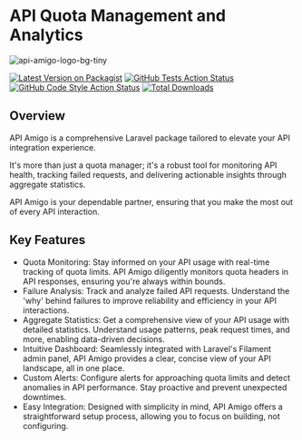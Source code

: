 # API Quota Management and Analytics

![api-amigo-logo-bg-tiny](https://github.com/chrisreedio/api-amigo-demo/assets/77644584/c1be7c60-2b6f-4e0a-ac88-a12082da498c)

[![Latest Version on Packagist](https://img.shields.io/packagist/v/chrisreedio/api-amigo.svg?style=flat-square)](https://packagist.org/packages/chrisreedio/api-amigo)
[![GitHub Tests Action Status](https://img.shields.io/github/actions/workflow/status/chrisreedio/api-amigo/run-tests.yml?branch=main&label=tests&style=flat-square)](https://github.com/chrisreedio/api-amigo/actions?query=workflow%3Arun-tests+branch%3Amain)
[![GitHub Code Style Action Status](https://img.shields.io/github/actions/workflow/status/chrisreedio/api-amigo/fix-php-code-style-issues.yml?branch=main&label=code%20style&style=flat-square)](https://github.com/chrisreedio/api-amigo/actions?query=workflow%3A"Fix+PHP+code+style+issues"+branch%3Amain)
[![Total Downloads](https://img.shields.io/packagist/dt/chrisreedio/api-amigo.svg?style=flat-square)](https://packagist.org/packages/chrisreedio/api-amigo)


## Overview

API Amigo is a comprehensive Laravel package tailored to elevate your API integration experience.

It's more than just a quota manager; it's a robust tool for monitoring API health, tracking failed requests, and delivering actionable insights through aggregate statistics.

API Amigo is your dependable partner, ensuring that you make the most out of every API interaction.

## Key Features

- Quota Monitoring: Stay informed on your API usage with real-time tracking of quota limits. API Amigo diligently monitors quota headers in API responses, ensuring you're always within bounds.
- Failure Analysis: Track and analyze failed API requests. Understand the 'why' behind failures to improve reliability and efficiency in your API interactions.
- Aggregate Statistics: Get a comprehensive view of your API usage with detailed statistics. Understand usage patterns, peak request times, and more, enabling data-driven decisions.
- Intuitive Dashboard: Seamlessly integrated with Laravel's Filament admin panel, API Amigo provides a clear, concise view of your API landscape, all in one place.
- Custom Alerts: Configure alerts for approaching quota limits and detect anomalies in API performance. Stay proactive and prevent unexpected downtimes.
- Easy Integration: Designed with simplicity in mind, API Amigo offers a straightforward setup process, allowing you to focus on building, not configuring.
